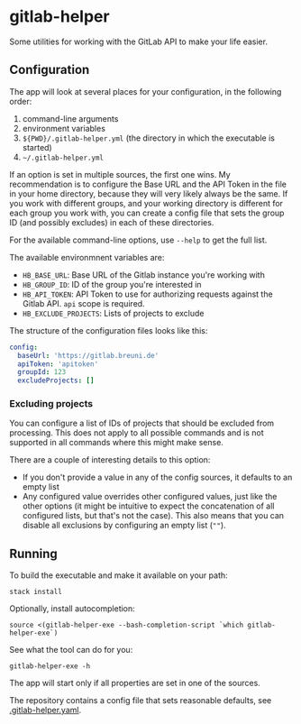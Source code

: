 # gitlab-helper

Some utilities for working with the GitLab API to make your life easier.

## Configuration

The app will look at several places for your configuration, in the following order:

1. command-line arguments
1. environment variables
1. `${PWD}/.gitlab-helper.yml` (the directory in which the executable is started)
1. `~/.gitlab-helper.yml`

If an option is set in multiple sources, the first one wins.
My recommendation is to configure the Base URL and the API Token in the file in your home directory, because they will very likely always be the same.
If you work with different groups, and your working directory is different for each group you work with, you can create a config file that sets the group ID (and possibly excludes) in each of these directories.

For the available command-line options, use `--help` to get the full list.

The available environmnent variables are:

* `HB_BASE_URL`: Base URL of the Gitlab instance you're working with
* `HB_GROUP_ID`: ID of the group you're interested in
* `HB_API_TOKEN`: API Token to use for authorizing requests against the Gitlab API. `api` scope is required.
* `HB_EXCLUDE_PROJECTS`: Lists of projects to exclude

The structure of the configuration files looks like this:

```yaml
config:
  baseUrl: 'https://gitlab.breuni.de'
  apiToken: 'apitoken'
  groupId: 123
  excludeProjects: []
```

### Excluding projects

You can configure a list of IDs of projects that should be excluded from processing.
This does not apply to all possible commands and is not supported in all commands where this might make sense.

There are a couple of interesting details to this option:

* If you don't provide a value in any of the config sources, it defaults to an empty list
* Any configured value overrides other configured values, just like the other options (it might be intuitive to expect the concatenation of all configured lists, but that's not the case). This also means that you can disable all exclusions by configuring an empty list (`""`).

## Running

To build the executable and make it available on your path:

```shell script
stack install
```

Optionally, install autocompletion:

```shell script
source <(gitlab-helper-exe --bash-completion-script `which gitlab-helper-exe`)
```

See what the tool can do for you:

```shell script
gitlab-helper-exe -h
```

The app will start only if all properties are set in one of the sources.

The repository contains a config file that sets reasonable defaults, see [.gitlab-helper.yaml](.gitlab-helper.yml).
